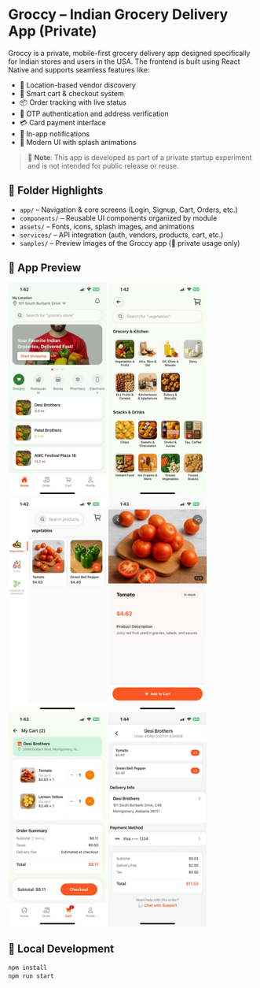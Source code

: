 # Groccy – Indian Grocery Delivery App (Private)

Groccy is a private, mobile-first grocery delivery app designed specifically for Indian stores and users in the USA. The frontend is built using React Native and supports seamless features like:

- 📍 Location-based vendor discovery
- 🛒 Smart cart & checkout system
- 📦 Order tracking with live status
- 🔐 OTP authentication and address verification
- 💳 Card payment interface
- 🔔 In-app notifications
- 🎉 Modern UI with splash animations

> 📌 **Note**: This app is developed as part of a private startup experiment and is not intended for public release or reuse.

## 📂 Folder Highlights

- `app/` – Navigation & core screens (Login, Signup, Cart, Orders, etc.)
- `components/` – Reusable UI components organized by module
- `assets/` – Fonts, icons, splash images, and animations
- `services/` – API integration (auth, vendors, products, cart, etc.)
- `samples/` – Preview images of the Groccy app (📸 private usage only)
## 📱 App Preview

<p float="left">
  <img src="samples/App%201.jpeg" width="200"/>
  <img src="samples/App%202.jpeg" width="200"/>
  <img src="samples/App%203.jpeg" width="200"/>
  <img src="samples/App%204.jpeg" width="200"/>
  <img src="samples/App%205.jpeg" width="200"/>
  <img src="samples/App%206.jpeg" width="200"/>
</p>

## 🧪 Local Development

```bash
npm install
npm run start
